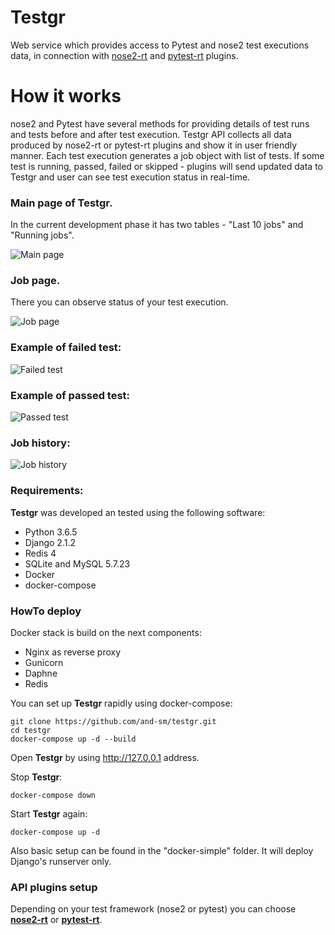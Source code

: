 # Testgr
Web service which provides access to Pytest and nose2 test executions data, in connection with [nose2-rt](https://github.com/and-sm/nose2-rt) and [pytest-rt](https://github.com/and-sm/pytest-rt) plugins.
# How it works
nose2 and Pytest have several methods for providing details of test runs and tests before and after test execution. Testgr API collects all data produced by nose2-rt or pytest-rt plugins and show it in user friendly manner.
Each test execution generates a job object with list of tests. If some test is running, passed, failed or skipped - plugins will send updated data to Testgr and user can see test execution status in real-time.

### Main page of Testgr. 
In the current development phase it has two tables - "Last 10 jobs" and "Running jobs".

![Main page](https://i.imgur.com/sR3SMxF.png)

### Job page. 
There you can observe status of your test execution. 

![Job page](https://i.imgur.com/Rlhrep5.png)

### Example of failed test:
![Failed test](https://i.imgur.com/Whr8kVG.png)

### Example of passed test:
![Passed test](https://i.imgur.com/6hg3tzQ.png)

### Job history:
![Job history](https://i.imgur.com/0hg7Rh8.png)
### Requirements:
**Testgr** was developed an tested using the following software:
* Python 3.6.5
* Django 2.1.2
* Redis 4
* SQLite and MySQL 5.7.23
* Docker
* docker-compose

### HowTo deploy
Docker stack is build on the next components:
* Nginx as reverse proxy
* Gunicorn
* Daphne
* Redis

You can set up **Testgr** rapidly using docker-compose:
```
git clone https://github.com/and-sm/testgr.git
cd testgr
docker-compose up -d --build
```
Open **Testgr** by using http://127.0.0.1 address.

Stop **Testgr**:
```
docker-compose down
```

Start **Testgr** again:
```
docker-compose up -d
```

Also basic setup can be found in the "docker-simple" folder. It will deploy Django's runserver only.

### API plugins setup
Depending on your test framework (nose2 or pytest) you can choose [**nose2-rt**](https://github.com/and-sm/nose2rt) or [**pytest-rt**](https://github.com/and-sm/pytest-rt).
